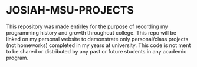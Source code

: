 # JOSIAH-MSU-PROJECTS
 
This repository was made entirley for the purpose of recording my programming history and growth throughout college. This repo will be linked on my personal website to 
demonstrate only personal/class projects (not homeworks) completed in my years at university. This code is not ment to be shared or distributed by any past or future students
in any academic program.
